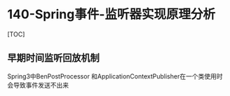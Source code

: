 # 140-Spring事件-监听器实现原理分析

[TOC]

## 早期时间监听回放机制

Spring3中BenPostProcessor 和ApplicationContextPublisher在一个类使用时会导致事件发送不出来

